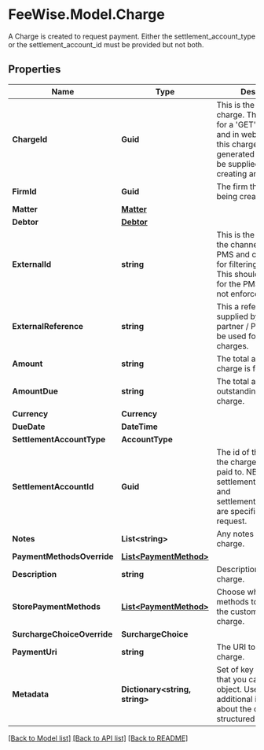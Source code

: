 # FeeWise.Model.Charge
A Charge is created to request payment. Either the settlement_account_type or the settlement_account_id must be provided but not both. 

## Properties

Name | Type | Description | Notes
------------ | ------------- | ------------- | -------------
**ChargeId** | **Guid** | This is the uuid of the charge. This will be used for a &#39;GET&#39; of the charge and in webhooks about this charge. NB: this is generated and must not be supplied when creating an charge.  | [optional] 
**FirmId** | **Guid** | The firm the charge is being created for. | 
**Matter** | [**Matter**](Matter.md) |  | [optional] 
**Debtor** | [**Debtor**](Debtor.md) |  | [optional] 
**ExternalId** | **string** | This is the id supplied by the channel partner / PMS and can be used for filtering charges. This should be unique for the PMS but this is not enforced. | [optional] 
**ExternalReference** | **string** | This a reference supplied by the channel partner / PMS and can be used for filtering charges. | [optional] 
**Amount** | **string** | The total amount the charge is for. | 
**AmountDue** | **string** | The total amount outstanding on this charge. | [optional] 
**Currency** | **Currency** |  | [optional] 
**DueDate** | **DateTime** |  | [optional] 
**SettlementAccountType** | **AccountType** |  | [optional] 
**SettlementAccountId** | **Guid** | The id of the account the charge should be paid to. NB: if both the settlement_account_type and settlement_account_id are specified, it is a bad request.  | [optional] 
**Notes** | **List&lt;string&gt;** | Any notes relevant to the charge. | [optional] 
**PaymentMethodsOverride** | [**List&lt;PaymentMethod&gt;**](PaymentMethod.md) |  | [optional] 
**Description** | **string** | Description of the charge. | [optional] 
**StorePaymentMethods** | [**List&lt;PaymentMethod&gt;**](PaymentMethod.md) | Choose which payment methods to save when the customer pays a charge. | [optional] 
**SurchargeChoiceOverride** | **SurchargeChoice** |  | [optional] 
**PaymentUri** | **string** | The URI to pay the charge. | [optional] 
**Metadata** | **Dictionary&lt;string, string&gt;** | Set of key value pairs that you can attach to an object. Useful for storing additional information about the object in a structured format. | [optional] 

[[Back to Model list]](../README.md#documentation-for-models) [[Back to API list]](../README.md#documentation-for-api-endpoints) [[Back to README]](../README.md)

